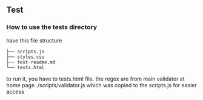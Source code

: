 ## Test 

### How to use the tests directory

have this file structure 
```
├── scripts.js
├── styles.css
├── test-readme.md
└── tests.html
```

to run it, you have to tests.html file. 
 the regex are from main validator
at home page ./scripts/validator.js
which was copied to the 
scripts.js for easier access